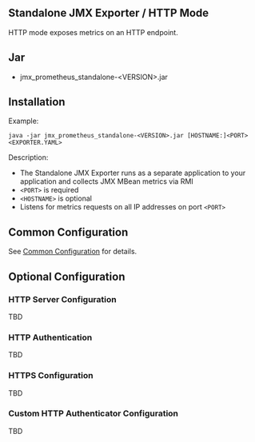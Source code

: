 Standalone JMX Exporter / HTTP Mode
---

HTTP mode exposes metrics on an HTTP endpoint.

## Jar

- jmx_prometheus_standalone-\<VERSION>.jar

## Installation

Example:

```shell
java -jar jmx_prometheus_standalone-<VERSION>.jar [HOSTNAME:]<PORT> <EXPORTER.YAML>
```

Description:

- The Standalone JMX Exporter runs as a separate application to your application and collects JMX MBean metrics via RMI
- `<PORT>` is required
- `<HOSTNAME>` is optional
- Listens for metrics requests on all IP addresses on port `<PORT>` 

## Common Configuration

See [Common Configuration](../COMMON_CONFIGURATION.md) for details.

## Optional Configuration

### HTTP Server Configuration 

TBD

### HTTP Authentication

TBD

### HTTPS Configuration

TBD

### Custom HTTP Authenticator Configuration

TBD
